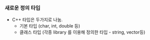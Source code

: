 ### 새로운 정의 타입

- C++ 타입은 두가지로 나눔. 
    - 기본 타입 (char, int, double 등)
    - 클래스 타입 (각종 library 를 이용해 정의한 타입 - string, vector등)

